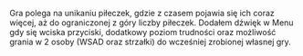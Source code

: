 Gra polega na unikaniu piłeczek, gdzie z czasem pojawia się ich coraz więcej, aż do ograniczonej z góry liczby piłeczek.
Dodałem dźwięk w Menu gdy się wciska przyciski, dodatkowy poziom trudności oraz możliwość grania w 2 osoby (WSAD oraz strzałki) do wcześniej zrobionej własnej gry.
